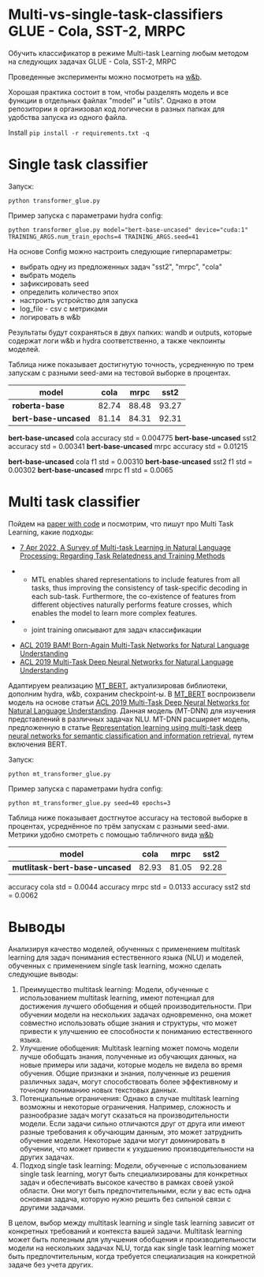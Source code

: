 # Multi-vs-single-task-classifiers GLUE - Cola, SST-2, MRPC

Обучить классификатор в режиме Multi-task Learning любым методом на следующих задачах GLUE - Cola, SST-2, MRPC

Проведенные эксперименты можно посмотреть на [w&b](https://wandb.ai/gusevski/Multi-vs-single-task-classifiers?workspace=user-gusevski).

Хорошая практика состоит в том, чтобы разделять модель и все функции в отдельных файлах "model" и "utils". Однако в этом репозитории я организовал код логически в разных папках для удобства запуска из одного файла.

Install `pip install -r requirements.txt -q`

# Single task classifier 

Запуск:

`python transformer_glue.py`

Пример запуска с параметрами hydra config:

`python transformer_glue.py model="bert-base-uncased" device="cuda:1" TRAINING_ARGS.num_train_epochs=4 TRAINING_ARGS.seed=41`


На основе Config можно настроить следующие гиперпараметры:
- выбрать одну из предложенных задач "sst2", "mrpc", "cola"
- выбрать модель
- зафиксировать seed
- определить количество эпох
- настроить устройство для запуска
- log_file - csv с метриками
- логировать в w&b

Результаты будут сохраняться в двух папких: wandb и outputs, которые содержат логи w&b и hydra соответственно, а также чекпоинты моделей.

Таблица ниже показывает достигнутую точность, усредненную по трем запускам с разными seed-ами на тестовой выборке в процентах.

|model|cola|mrpc|sst2|
|---|---|---|---|
|**roberta-base**|82\.74|88\.48|93\.27|
|**bert-base-uncased**|81\.14|84\.31|92\.31|

**bert-base-uncased** cola accuracy std = 0.004775
**bert-base-uncased** sst2 accuracy std = 0.00341
**bert-base-uncased** mrpc accuracy std = 0.01215

**bert-base-uncased** cola f1 std = 0.00310
**bert-base-uncased** sst2 f1 std = 0.00302
**bert-base-uncased** mrpc f1 std = 0.0065


# Multi task classifier

Пойдем на [paper with code](https://paperswithcode.com/) и посмотрим, что пишут про Multi Task Learning, какие подходы:
- [7 Apr 2022, A Survey of Multi-task Learning in Natural Language Processing: Regarding Task Relatedness and Training Methods](https://paperswithcode.com/paper/a-survey-of-multi-task-learning-in-natural) 
 * * MTL enables shared representations to include features from all tasks, thus
improving the consistency of task-specific decoding in each sub-task. Furthermore, the co-existence
of features from different objectives naturally performs feature crosses, which enables the model to
learn more complex features.
 * * joint training описывают для задач классификации
- [ACL 2019 BAM! Born-Again Multi-Task Networks for Natural Language Understanding](https://paperswithcode.com/paper/bam-born-again-multi-task-networks-for)
- [ACL 2019 Multi-Task Deep Neural Networks for Natural Language Understanding](https://paperswithcode.com/paper/multi-task-deep-neural-networks-for-natural)

 
Адаптируем реализацию [MT_BERT](https://github.com/ABaldrati/MT-BERT), актуализировав библиотеки, дополним hydra, w&b, сохраним checkpoint-ы.
В [MT_BERT](https://github.com/ABaldrati/MT-BERT) воспроизвели модель на основе статьи [ACL 2019 Multi-Task Deep Neural Networks for Natural Language Understanding](https://paperswithcode.com/paper/multi-task-deep-neural-networks-for-natural). Данная модель (MT-DNN) для изучения представлений в различных задачах NLU. MT-DNN расширяет модель, предложенную в статье [Representation learning using multi-task deep neural networks for semantic classification and information retrieval](https://aclanthology.org/N15-1092), путем включения BERT.

Запуск:

`python mt_transformer_glue.py`

Пример запуска с параметрами hydra config:

`python mt_transformer_glue.py seed=40 epochs=3`


Таблица ниже показывает достгнутое accuracy на тестовой выборке в процентах, усреднённое по трём запускам c разными seed-ами. Метрики удобно смотреть с помощью табличного вида [w&b](https://wandb.ai/gusevski/Multi-vs-single-task-classifiers/table?workspace=user-gusevski)


|model|cola|mrpc|sst2|
|---|---|---|---|
|**mutlitask-bert-base-uncased**|82\.93|81\.05|92\.28

accuracy cola std = 0.0044
accuracy mrpc std = 0.0133
accuracy sst2 std = 0.0062

# Выводы

Анализируя качество моделей, обученных с применением multitask learning для задач понимания естественного языка (NLU) и моделей, обученных с применением single task learning, можно сделать следующие выводы:

1. Преимущество multitask learning: Модели, обученные с использованием multitask learning, имеют потенциал для достижения лучшего обобщения и общей производительности. При обучении модели на нескольких задачах одновременно, она может совместно использовать общие знания и структуры, что может привести к улучшению ее способности к пониманию естественного языка.
2. Улучшение обобщения: Multitask learning может помочь модели лучше обобщать знания, полученные из обучающих данных, на новые примеры или задачи, которые модель не видела во время обучения. Общие признаки и знания, полученные из решения различных задач, могут способствовать более эффективному и точному пониманию новых текстовых данных.
3. Потенциальные ограничения: Однако в случае multitask learning возможны и некоторые ограничения. Например, сложность и разнообразие задач могут сказаться на производительности модели. Если задачи сильно отличаются друг от друга или имеют разные требования к обучающим данным, это может затруднить обучение модели. Некоторые задачи могут доминировать в обучении, что может привести к ухудшению производительности на других задачах.
4. Подход single task learning: Модели, обученные с использованием single task learning, могут быть специализированы для конкретных задач и обеспечивать высокое качество в рамках своей узкой области. Они могут быть предпочтительными, если у вас есть одна основная задача, которую нужно решить без сильной связи с другими задачами.

В целом, выбор между multitask learning и single task learning зависит от конкретных требований и контекста вашей задачи. Multitask learning может быть полезным для улучшения обобщения и производительности модели на нескольких задачах NLU, тогда как single task learning может быть предпочтительным, когда требуется специализация на конкретной задаче без учета других.